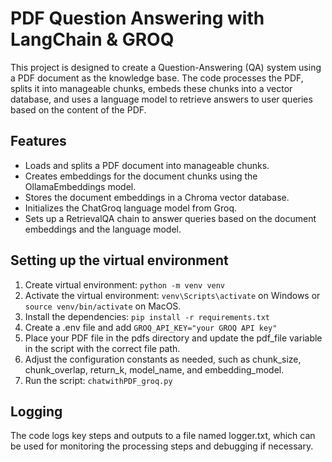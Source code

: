 # PDF Question Answering with LangChain & GROQ

This project is designed to create a Question-Answering (QA) system using a PDF document as the knowledge base. The code processes the PDF, splits it into manageable chunks, embeds these chunks into a vector database, and uses a language model to retrieve answers to user queries based on the content of the PDF.

## Features

- Loads and splits a PDF document into manageable chunks.
- Creates embeddings for the document chunks using the OllamaEmbeddings model.
- Stores the document embeddings in a Chroma vector database.
- Initializes the ChatGroq language model from Groq.
- Sets up a RetrievalQA chain to answer queries based on the document embeddings and the language model.

## Setting up the virtual environment
1. Create virtual environment: ```python -m venv venv```
2. Activate the virtual environment: ```venv\Scripts\activate``` on Windows or ```source venv/bin/activate``` on MacOS.
3. Install the dependencies: ```pip install -r requirements.txt```
4. Create a .env file and add ```GROQ_API_KEY="your GROQ API key"```
5. Place your PDF file in the pdfs directory and update the pdf_file variable in the script with the correct file path.
6. Adjust the configuration constants as needed, such as chunk_size, chunk_overlap, return_k, model_name, and embedding_model.
7. Run the script: ```chatwithPDF_groq.py```

## Logging
The code logs key steps and outputs to a file named logger.txt, which can be used for monitoring the processing steps and debugging if necessary.